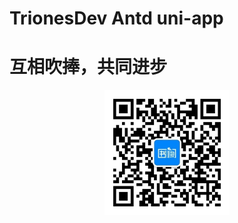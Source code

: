 # TrionesDev Antd uni-app 

# 互相吹捧，共同进步

<div style="width: 100%;text-align: center;">
   <img src="images/shuque_wx.jpg" width="200px" alt="">
</div>